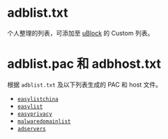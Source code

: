 # adblist.txt

个人整理的列表，可添加至 [uBlock](//www.ublock.org/) 的 Custom 列表。

# adblist.pac 和 adbhost.txt

根据 `adblist.txt` 及以下列表生成的 PAC 和 host 文件。

* [`easylistchina`](//easylist-downloads.adblockplus.org/easylistchina+easylist.txt)
* [`easylist`](//easylist-downloads.adblockplus.org/easylist.txt)
* [`easyprivacy`](//easylist-downloads.adblockplus.org/easyprivacy.txt) 
* [`malwaredomainlist`](//www.malwaredomainlist.com/hostslist/hosts.txt)
* [`adservers`](//pgl.yoyo.org/adservers/serverlist.php?mimetype=plaintext)
